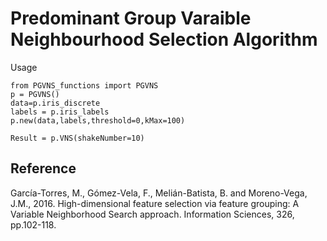 # Predominant Group Varaible Neighbourhood Selection Algorithm

Usage
```
from PGVNS_functions import PGVNS
p = PGVNS()
data=p.iris_discrete
labels = p.iris_labels
p.new(data,labels,threshold=0,kMax=100)

Result = p.VNS(shakeNumber=10)
```

**Reference**
-----------------------------------------
García-Torres, M., Gómez-Vela, F., Melián-Batista, B. and Moreno-Vega, J.M., 2016. High-dimensional feature selection via feature grouping: A Variable Neighborhood Search approach. Information Sciences, 326, pp.102-118.

